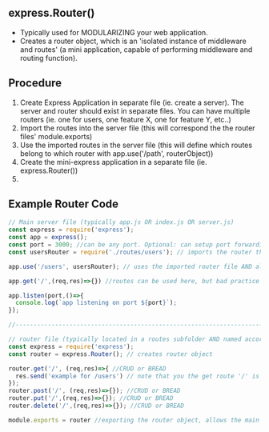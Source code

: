 ## express.Router()
- Typically used for MODULARIZING your web application.
- Creates a router object, which is an 'isolated instance of middleware and routes' (a mini application, capable of performing middleware and routing function).

## Procedure
1. Create Express Application in separate file (ie. create a server). The server and router should exist in separate files. You can have multiple routers (ie. one for users, one feature X, one for feature Y, etc..)
2. Import the routes into the server file (this will correspond the the router files' module.exports)
3. Use the imported routes in the server file (this will define which routes belong to which router with app.use('/path', routerObject))
4. Create the mini-express application in a separate file (ie. express.Router())
5. 

## Example Router Code
```js
// Main server file (typically app.js OR index.js OR server.js)
const express = require('express');
const app = express();
const port = 3000; //can be any port. Optional: can setup port forwarding on your ISP Router for other people to connect
const usersRouter = require('./routes/users'); // imports the router that is being exported from the separate router file (ie. users.js)

app.use('/users', usersRouter); // uses the imported router file AND all routes inside that router file have a ROOT of /users

app.get('/',(req,res)=>{}) //routes can be used here, but bad practice if your goal is modularization

app.listen(port,()=>{
  console.log(`app listening on port ${port}`);
});

//----------------------------------------------------------------------------------------------------------------------

// router file (typically located in a routes subfolder AND named according to the route [ie. users.js for /users route])
const express = require('express');
const router = express.Router(); // creates router object

router.get('/', (req,res)=>{ //CRUD or BREAD
  res.send('example for /users') // note that you the get route '/' is implicitly '/users' because of the main server file's app.use('/users', usersRouter)
});
router.post('/', (req,res)=>{}); //CRUD or BREAD
router.put('/',(req,res)=>{}); //CRUD or BREAD
router.delete('/',(req,res)=>{}); //CRUD or BREAD

module.exports = router //exporting the router object, allows the main server file to use this router: app.use('/users', userRouter)
```